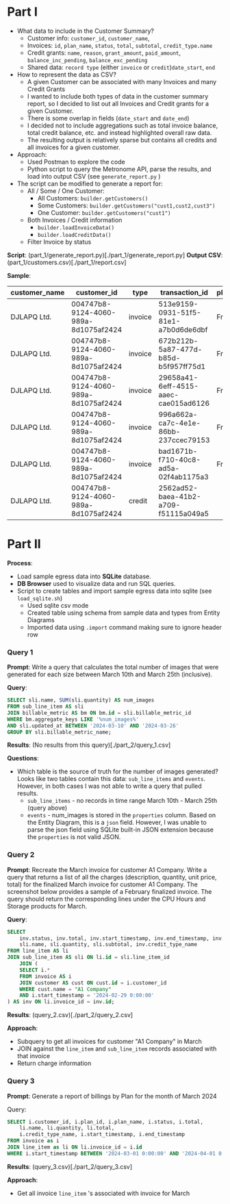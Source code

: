 
# Part I 

* What data to include in the Customer Summary? 
	* Customer info: `customer_id`, `customer_name`,
	* Invoices: `id`, `plan_name`, `status`, `total`, `subtotal`, `credit_type.name`
	* Credit grants: `name`, `reason`, `grant_amount`, `paid_amount`, `balance_inc_pending`, `balance_exc_pending`
    * Shared data: `record type` (either `invoice` or `credit`)`date_start`, `end` 
* How to represent the data as CSV? 
	* A given Customer can be associated with many Invoices and many Credit Grants
	* I wanted to include both types of data in the customer summary report, so I decided to list out all Invoices and Credit grants for a given Customer. 
	* There is some overlap in fields (`date_start` and `date_end`)
	* I decided not to include aggregations such as total invoice balance, total credit balance, etc. and instead highlighted overall raw data. 
	* The resulting output is relatively sparse but contains all credits and all invoices for a given customer. 
* Approach: 
	* Used Postman to explore the code 
	* Python script to query the Metronome API, parse the results, and load into output CSV (see `generate_report.py` )
* The script can be modified to generate a report for: 
	* All / Some / One Customer:
		* All Customers: `builder.getCustomers()`
		* Some Customers: `builder.getCustomers("cust1,cust2,cust3")`
		* One Customer: `builder.getCustomers("cust1")`
	* Both Invoices / Credit information 
		* `builder.loadInvoiceData()`
		* `builder.loadCreditData()`
	* Filter Invoice by status

**Script**: (part_1/generate_report.py)[./part_1/generate_report.py]
**Output CSV**: (part_1/customers.csv)[./part_1/report.csv]

**Sample**: 

| customer_name | customer_id                          | type    | transaction_id                       | plan_name | status    | total     | subtotal  | invoice_credit_type | credit_name                        | credit_reason            | grant_amount | paid_amount | balance_inc_pending | balance_exc_pending | date_start  | date_end    |
| ------------- | ------------------------------------ | ------- | ------------------------------------ | --------- | --------- | --------- | --------- | ------------------- | ---------------------------------- | ------------------------ | ------------ | ----------- | ------------------- | ------------------- | ----------- | ----------- |
| DJLAPQ Ltd.   | 004747b8-9124-4060-989a-8d1075af2424 | invoice | 513e9159-0931-51f5-81e1-a7b0d6de6dbf | Free Plan | DRAFT     | 0         | 0         | USD (cents)         |                                    |                          |              |             |                     |                     | Aug 1, 2024 | Sep 1, 2024 |
| DJLAPQ Ltd.   | 004747b8-9124-4060-989a-8d1075af2424 | invoice | 672b212b-5a87-477d-b85d-b5f957ff75d1 | Free Plan | FINALIZED | 187131.72 | 269761.87 | USD (cents)         |                                    |                          |              |             |                     |                     | Jul 1, 2024 | Aug 1, 2024 |
| DJLAPQ Ltd.   | 004747b8-9124-4060-989a-8d1075af2424 | invoice | 29658a41-6eff-4515-aaec-cae015ad6126 | Free Plan | FINALIZED | 0         | 17369.85  | USD (cents)         |                                    |                          |              |             |                     |                     | Jun 1, 2024 | Jul 1, 2024 |
| DJLAPQ Ltd.   | 004747b8-9124-4060-989a-8d1075af2424 | invoice | 996a662a-ca7c-4e1e-86bb-237ccec79153 | Free Plan | FINALIZED | 0         | 0         | USD (cents)         |                                    |                          |              |             |                     |                     | May 1, 2024 | Jun 1, 2024 |
| DJLAPQ Ltd.   | 004747b8-9124-4060-989a-8d1075af2424 | invoice | bad1671b-f710-40c8-ad5a-02f4ab1175a3 | Free Plan | FINALIZED | 0         | 0         | USD (cents)         |                                    |                          |              |             |                     |                     | Apr 1, 2024 | May 1, 2024 |
| DJLAPQ Ltd.   | 004747b8-9124-4060-989a-8d1075af2424 | credit  | 2562ad52-baea-41b2-a709-f51115a049a5 |           |           |           |           |                     | Acme Corp Promotional Credit Grant | Incentivize new customer | 100000       | 100000      | 0                   | 0                   | Apr 1, 2024 | Apr 1, 2026 |

# Part II

**Process**: 
- Load sample egress data into **SQLite** database. 
- **DB Browser** used to visualize data and run SQL queries. 
- Script to create tables and import sample egress data into sqlite (see `load_sqlite.sh`) 
	- Used sqlite csv mode
	- Created table using schema from sample data and types from Entity Diagrams
	- Imported data using `.import` command making sure to ignore header row 

### Query 1

**Prompt**: Write a query that calculates the total number of images that were generated for each size between March 10th and March 25th (inclusive).

**Query**: 
```sql
SELECT sli.name, SUM(sli.quantity) AS num_images
FROM sub_line_item AS sli
JOIN billable_metric AS bm ON bm.id = sli.billable_metric_id
WHERE bm.aggregate_keys LIKE '%num_images%'
AND sli.updated_at BETWEEN '2024-03-10' AND '2024-03-26'
GROUP BY sli.billable_metric_name;
```

**Results**: (No results from this query)[./part_2/query_1.csv]

**Questions**: 
* Which table is the source of truth for the number of images generated? Looks like two tables contain this data: `sub_line_items` and `events`. However, in both cases I was not able to write a query that pulled results. 
	* `sub_line_items` - no records in time range March 10th - March 25th (query above) 
	* `events` - num_images is stored in the `properties` column. Based on the Entity Diagram, this is a `json` field. However, I was unable to parse the json field using SQLite built-in JSON extension because the `properties` is not valid JSON. 

### Query 2

**Prompt**: Recreate the March invoice for customer A1 Company. Write a query that returns a list of all the charges (description, quantity, unit price, total) for the finalized March invoice for customer A1 Company. The screenshot below provides a sample of a February finalized invoice. The query should return the corresponding lines under the CPU Hours and Storage products for March.

**Query**: 
```sql
SELECT
	inv.status, inv.total, inv.start_timestamp, inv.end_timestamp, inv.issued_at,
	sli.name, sli.quantity, sli.subtotal, inv.credit_type_name
FROM line_item AS li
JOIN sub_line_item AS sli ON li.id = sli.line_item_id
	JOIN (
	SELECT i.*
	FROM invoice AS i
	JOIN customer AS cust ON cust.id = i.customer_id
	WHERE cust.name = "A1 Company"
	AND i.start_timestamp = '2024-02-29 0:00:00'
) AS inv ON li.invoice_id = inv.id;
```

**Results**: (query_2.csv)[./part_2/query_2.csv]

**Approach**: 
- Subquery to get all invoices for customer "A1 Company" in March 
- JOIN against the `line_item` and `sub_line_item` records associated with that invoice
- Return charge information

### Query 3

**Prompt**: Generate a report of billings by Plan for the month of March 2024

Query: 
```sql
SELECT i.customer_id, i.plan_id, i.plan_name, i.status, i.total,
	li.name, li.quantity, li.total,
	i.credit_type_name, i.start_timestamp, i.end_timestamp
FROM invoice as i
JOIN line_item as li ON li.invoice_id = i.id
WHERE i.start_timestamp BETWEEN '2024-03-01 0:00:00' AND '2024-04-01 0:00:00';
```

**Results**: (query_3.csv)[./part_2/query_3.csv]

**Approach**: 
- Get all invoice `line_item` 's associated with invoice for March 
